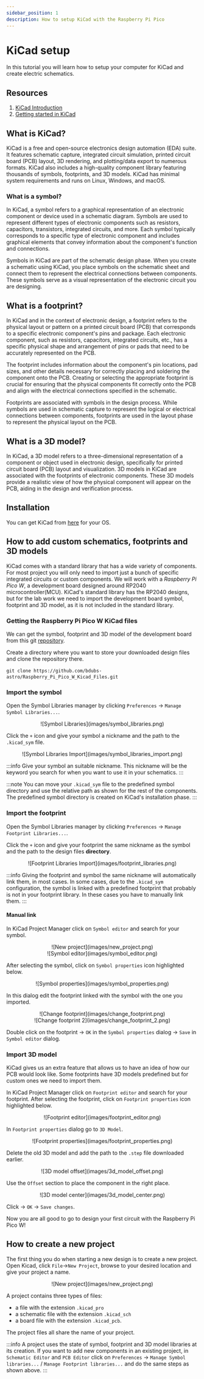 ```yaml
---
sidebar_position: 1
description: How to setup KiCad with the Raspberry Pi Pico
---
```


# KiCad setup
In this tutorial you will learn how to setup your computer for KiCad and create electric schematics.

## Resources

1. [KiCad Introduction](https://docs.kicad.org/8.0/en/introduction/introduction.html)
2. [Getting started in KiCad](https://docs.kicad.org/8.0/en/getting_started_in_kicad/getting_started_in_kicad.html)


## What is KiCad?

KiCad is a free and open-source electronics design automation (EDA) suite. It features schematic capture, integrated circuit simulation, printed circuit board (PCB) layout, 3D rendering, and plotting/data export to numerous formats. KiCad also includes a high-quality component library featuring thousands of symbols, footprints, and 3D models. KiCad has minimal system requirements and runs on Linux, Windows, and macOS.

### What is a symbol?

In KiCad, a symbol refers to a graphical representation of an electronic component or device used in a schematic diagram. Symbols are used to represent different types of electronic components such as resistors, capacitors, transistors, integrated circuits, and more. Each symbol typically corresponds to a specific type of electronic component and includes graphical elements that convey information about the component's function and connections.

Symbols in KiCad are part of the schematic design phase. When you create a schematic using KiCad, you place symbols on the schematic sheet and connect them to represent the electrical connections between components. These symbols serve as a visual representation of the electronic circuit you are designing.

## What is a footprint?

In KiCad and in the context of electronic design, a footprint refers to the physical layout or pattern on a printed circuit board (PCB) that corresponds to a specific electronic component's pins and package. Each electronic component, such as resistors, capacitors, integrated circuits, etc., has a specific physical shape and arrangement of pins or pads that need to be accurately represented on the PCB.

The footprint includes information about the component's pin locations, pad sizes, and other details necessary for correctly placing and soldering the component onto the PCB. Creating or selecting the appropriate footprint is crucial for ensuring that the physical components fit correctly onto the PCB and align with the electrical connections specified in the schematic.

Footprints are associated with symbols in the design process. While symbols are used in schematic capture to represent the logical or electrical connections between components, footprints are used in the layout phase to represent the physical layout on the PCB.

## What is a 3D model?

In KiCad, a 3D model refers to a three-dimensional representation of a component or object used in electronic design, specifically for printed circuit board (PCB) layout and visualization. 3D models in KiCad are associated with the footprints of electronic components. These 3D models provide a realistic view of how the physical component will appear on the PCB, aiding in the design and verification process.

## Installation 

You can get KiCad from [here](https://www.kicad.org/download/) for your OS.

## How to add custom schematics, footprints and 3D models

KiCad comes with a standard library that has a wide variety of components. For most project you will only need to import just a bunch of specific integrated circuits or custom components. We will work with a *Raspberry Pi Pico W*, a development board designed around RP2040 microcontroller(MCU). KiCad's standard library has the RP2040 designs, but for the lab work we need to import the development board symbol, footprint and 3D model, as it is not included in the standard library.

### Getting the Raspberry Pi Pico W KiCad files

We can get the symbol, footprint and 3D model of the development board from this git [repository](https://github.com/bdubs-astro/Raspberry_Pi_Pico_W_Kicad_Files.git).

Create a directory where you want to store your downloaded design files and clone the repository there.

```
git clone https://github.com/bdubs-astro/Raspberry_Pi_Pico_W_Kicad_Files.git
```

### Import the symbol

Open the Symbol Libraries manager by clicking `Preferences` -> `Manage Symbol Libraries...`.

<div align="center">
![Symbol Libraries](images/symbol_libraries.png)
</div>

Click the `+` icon and give your symbol a nickname and the path to the `.kicad_sym` file.

<div align="center">
![Symbol Libraries Import](images/symbol_libraries_import.png)
</div>

:::info
Give your symbol an suitable nickname. This nickname will be the keyword you search for when you want to use it in your schematics.
:::

:::note
You can move your `.kicad_sym` file to the predefined symbol directory and use the relative path as shown for the rest of the components. The predefined symbol directory is created on KiCad's installation phase.
:::

### Import the footprint

Open the Symbol Libraries manager by clicking `Preferences` -> `Manage Footprint Libraries...`.

Click the `+` icon and give your footprint the same nickname as the symbol and the path to the design files **directory**.

<div align="center">
![Footprint Libraries Import](images/footprint_libraries.png)
</div>

:::info
Giving the footprint and symbol the same nickname will automatically link them, in most cases. In some cases, due to the `.kicad_sym` configuration, the symbol is linked with a predefined footprint that probably is not in your footprint library. In these cases you have to manually link them.
:::

#### Manual link

In KiCad Project Manager click on `Symbol editor` and search for your symbol.

<div align="center">
![New project](images/new_project.png)
</div>

<div align="center">
![Symbol editor](images/symbol_editor.png)
</div>

After selecting the symbol, click on `Symbol properties` icon highlighted below.

<div align="center">
![Symbol properties](images/symbol_properties.png)
</div>

In this dialog edit the footprint linked with the symbol with the one you imported.

<div align="center">
![Change footprint](images/change_footprint.png)
</div>

<div align="center">
![Change footprint 2](images/change_footprint_2.png)
</div>

Double click on the footprint -> `OK` in the `Symbol properties` dialog -> `Save` in `Symbol editor` dialog.

### Import 3D model

KiCad gives us an extra feature that allows us to have an idea of how our PCB would look like. Some footprints have 3D models predefined but for custom ones we need to import them.

In KiCad Project Manager click on `Footprint editor` and search for your footprint. After selecting the footprint, click on `Footprint properties` icon highlighted below.

<div align="center">
![Footprint editor](images/footprint_editor.png)
</div>

In `Footprint properties` dialog go to `3D Model`.

<div align="center">
![Footprint properties](images/footprint_properties.png)
</div>

Delete the old 3D model and add the path to the `.step` file downloaded earlier.

<div align="center">
![3D model offset](images/3d_model_offset.png)
</div>

Use the `Offset` section to place the component in the right place.

<div align="center">
![3D model center](images/3d_model_center.png)
</div>

Click -> `OK` -> `Save changes`.

Now you are all good to go to design your first circuit with the Raspberry Pi Pico W!

## How to create a new project

The first thing you do when starting a new design is to create a new project. Open Kicad, click `File`->`New Project`, browse to your desired location and give your project a name. 

<div align="center">
![New project](images/new_project.png)
</div>

A project contains three types of files:
- a file with the extension `.kicad_pro`
- a schematic file with the extension `.kicad_sch`
- a board file with the extension `.kicad_pcb`. 

The project files all share the name of your project.

:::info
A project uses the state of symbol, footprint and 3D model libraries at its creation. If you want to add new components in an existing project, in `Schematic Editor` and `PCB Editor` click on `Preferences` -> `Manage Symbol libraries...` / `Manage Footprint libraries...` and do the same steps as shown above.
:::
